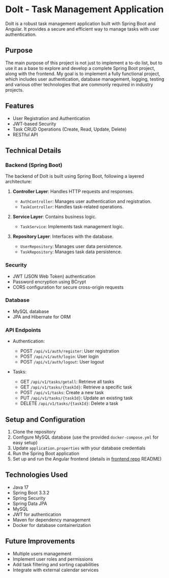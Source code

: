 # DoIt - Task Management Application

DoIt is a robust task management application built with Spring Boot and Angular. It provides a secure and efficient way to manage tasks with user authentication.

## Purpose

The main purpose of this project is not just to implement a to-do list, but to use it as a base to explore and develop a complete Spring Boot project, along with the frontend. My goal is to implement a fully functional project, which includes user authentication, database management, logging, testing and various other technologies that are commonly required in industry projects.

## Features

- User Registration and Authentication
- JWT-based Security
- Task CRUD Operations (Create, Read, Update, Delete)
- RESTful API

## Technical Details

### Backend (Spring Boot)

The backend of DoIt is built using Spring Boot, following a layered architecture:

1. **Controller Layer**: Handles HTTP requests and responses.
   - `AuthController`: Manages user authentication and registration.
   - `TaskController`: Handles task-related operations.

2. **Service Layer**: Contains business logic.
   - `TaskService`: Implements task management logic.

3. **Repository Layer**: Interfaces with the database.
   - `UserRepository`: Manages user data persistence.
   - `TaskRepository`: Manages task data persistence.

### Security

- JWT (JSON Web Token) authentication
- Password encryption using BCrypt
- CORS configuration for secure cross-origin requests

### Database

- MySQL database
- JPA and Hibernate for ORM

### API Endpoints

- Authentication:
  - POST `/api/v1/auth/register`: User registration
  - POST `/api/v1/auth/login`: User login
  - POST `/api/v1/auth/logout`: User logout

- Tasks:
  - GET `/api/v1/tasks/getall`: Retrieve all tasks
  - GET `/api/v1/tasks/{taskId}`: Retrieve a specific task
  - POST `/api/v1/tasks`: Create a new task
  - PUT `/api/v1/tasks/{taskId}`: Update an existing task
  - DELETE `/api/v1/tasks/{taskId}`: Delete a task

## Setup and Configuration

1. Clone the repository
2. Configure MySQL database (use the provided `docker-compose.yml` for easy setup)
3. Update `application.properties` with your database credentials
4. Run the Spring Boot application
5. Set up and run the Angular frontend (details in [frontend repo](https://github.com/f88083/DoIt-Angular) README)

## Technologies Used

- Java 17
- Spring Boot 3.3.2
- Spring Security
- Spring Data JPA
- MySQL
- JWT for authentication
- Maven for dependency management
- Docker for database containerization

## Future Improvements

- Multiple users management
- Implement user roles and permissions
- Add task filtering and sorting capabilities
- Integrate with external calendar services
